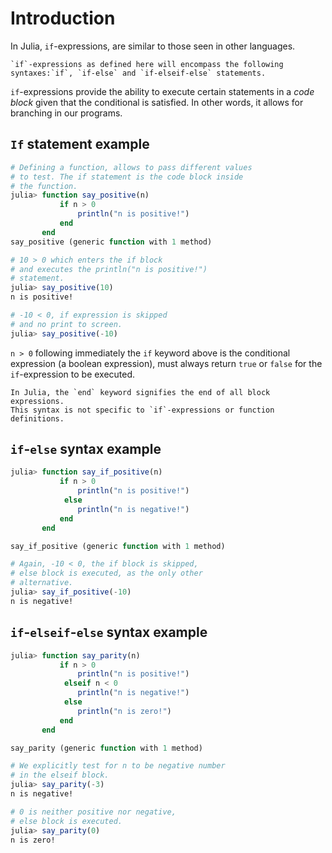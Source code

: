 # Introduction

In Julia, `if`-expressions, are similar to those seen in other languages.

~~~~exercism/note
`if`-expressions as defined here will encompass the following syntaxes:`if`, `if-else` and `if-elseif-else` statements.
~~~~

`if`-expressions provide the ability to execute certain statements in a _code block_ given that the conditional is satisfied. In other words, it allows for branching in our programs.

## `If` statement example

```julia
# Defining a function, allows to pass different values
# to test. The if statement is the code block inside
# the function.
julia> function say_positive(n)
           if n > 0
               println("n is positive!")
           end
       end
say_positive (generic function with 1 method)

# 10 > 0 which enters the if block
# and executes the println("n is positive!") 
# statement.
julia> say_positive(10)
n is positive!

# -10 < 0, if expression is skipped
# and no print to screen.
julia> say_positive(-10)
```
`n > 0` following immediately the `if` keyword above is the conditional expression (a boolean expression), must always return `true` or `false` for the `if`-expression to be executed.


~~~~exercism/note
In Julia, the `end` keyword signifies the end of all block expressions.
This syntax is not specific to `if`-expressions or function definitions.
~~~~

## `if`-`else` syntax example

```julia
julia> function say_if_positive(n)
           if n > 0
               println("n is positive!")
            else
               println("n is negative!")
           end
       end

say_if_positive (generic function with 1 method)

# Again, -10 < 0, the if block is skipped,
# else block is executed, as the only other 
# alternative.
julia> say_if_positive(-10)
n is negative!
```
## `if`-`elseif`-`else` syntax example

```julia
julia> function say_parity(n)
           if n > 0
               println("n is positive!")
            elseif n < 0
               println("n is negative!")
            else
               println("n is zero!")
           end
       end

say_parity (generic function with 1 method)

# We explicitly test for n to be negative number
# in the elseif block.
julia> say_parity(-3)
n is negative!

# 0 is neither positive nor negative,
# else block is executed.
julia> say_parity(0)
n is zero!
```

